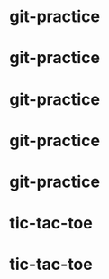 # git-practice
# git-practice
# git-practice
# git-practice
# git-practice
# tic-tac-toe
# tic-tac-toe
